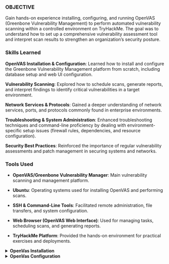 ### OBJECTIVE

Gain hands-on experience installing, configuring, and running OpenVAS (Greenbone Vulnerability Management) to perform automated vulnerability scanning within a controlled environment on TryHackMe. The goal was to understand how to set up a comprehensive vulnerability assessment tool and interpret scan results to strengthen an organization’s security posture.

### Skills Learned

<b>OpenVAS Installation & Configuration</b>: Learned how to install and configure the Greenbone Vulnerability Management platform from scratch, including database setup and web UI configuration.

<b>Vulnerability Scanning</b>: Explored how to schedule scans, generate reports, and interpret findings to identify critical vulnerabilities in a target environment.

<b>Network Services & Protocols</b>: Gained a deeper understanding of network services, ports, and protocols commonly found in enterprise environments.

<b>Troubleshooting & System Administration</b>: Enhanced troubleshooting techniques and command-line proficiency by dealing with environment-specific setup issues (firewall rules, dependencies, and resource configuration).

<b>Security Best Practices</b>: Reinforced the importance of regular vulnerability assessments and patch management in securing systems and networks.


### Tools Used

- <b>OpenVAS/Greenbone Vulnerability Manager</b>: Main vulnerability scanning and management platform.

- <b>Ubuntu</b>: Operating systems used for installing OpenVAS and performing scans.

- <b>SSH & Command-Line Tools</b>: Facilitated remote administration, file transfers, and system configuration.

- <b>Web Browser (OpenVAS Web Interface)</b>: Used for managing tasks, scheduling scans, and generating reports.

- <b>TryHackMe Platform</b>: Provided the hands-on environment for practical exercises and deployments.


<details><summary><b>OpenVas Installation
</b></summary>

  I used a docker to install Openvas on Ubuntu OS. First, run a system update, install the docker, and run it after the installation was complete

  ![image](https://github.com/user-attachments/assets/378cbad9-cbbc-44d3-b44b-7cfe0d0f8f87)

  ![image](https://github.com/user-attachments/assets/4fb59ba3-9fa2-4c38-bfef-6a2484c574d9)

  Login into Openvas using the default username and password from Tryhackme
  ![image](https://github.com/user-attachments/assets/2d191baa-9a79-4adb-8b99-947cdf815e0a)

</details>

<details><summary><b>OpenVas Configuration</b></summary>

### Creating a Task

To create a configurable task navigate to the star icon in the upper right-hand corner of the Tasks dashboard and select New Task. 

 ![image](https://github.com/user-attachments/assets/6d56d50a-2640-46fb-8c21-0b14618900ed)

 ![image](https://github.com/user-attachments/assets/e1627d46-9027-4ab5-8875-ffdce4fffb27)

### Scoping a New Target

To scope a new target, navigate to the star icon next to Scan Targets.
![image](https://github.com/user-attachments/assets/0ae906ee-bfe2-49fc-b676-1eafa26e3ba0)

![image](https://github.com/user-attachments/assets/d7d3aebd-12ad-4a9b-8ab2-c8948bc00db3)

Now that we have created our task and target, we can begin scanning our ports and network.  To start the task navigate to the start icon under Actions.
![Screenshot 2024-12-22 222106](https://github.com/user-attachments/assets/8a8e4d95-f5fc-4075-9951-f18f479a9035)

Results of our Scan

![image](https://github.com/user-attachments/assets/c303f405-94f5-4693-8709-f841600ce7ce)

After the basic host and task information OpenVAS will report on each of the vulnerabilities found. In the screenshot below, the vulnerability breakdown can give a lot of information. We can gather a summary of the vulnerability, detection details, mitigation details, and method of detection.
![image](https://github.com/user-attachments/assets/22c1f637-f9e5-4f03-b22c-a2a88b504f06)


</details>



</details>


